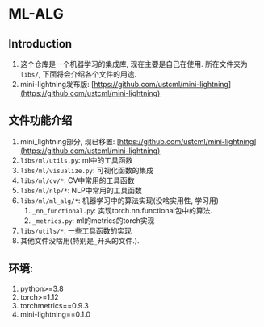 # ML-ALG


## Introduction
1. 这个仓库是一个机器学习的集成库, 现在主要是自己在使用. 所在文件夹为`libs/`, 下面将会介绍各个文件的用途.
2. mini-lightning发布版: [https://github.com/ustcml/mini-lightning](https://github.com/ustcml/mini-lightning)



## 文件功能介绍
1. mini_lightning部分, 现已移置: [https://github.com/ustcml/mini-lightning](https://github.com/ustcml/mini-lightning)
2. `libs/ml/utils.py`: ml中的工具函数
3. `libs/ml/visualize.py`: 可视化函数的集成
4. `libs/ml/cv/*`: CV中常用的工具函数
5. `libs/ml/nlp/*`: NLP中常用的工具函数
6. `libs/ml/ml_alg/*`: 机器学习中的算法实现(没啥实用性, 学习用)
   1. `_nn_functional.py`: 实现torch.nn.functional包中的算法.
   2. `_metrics.py`: ml的metrics的torch实现
7. `libs/utils/*`: 一些工具函数的实现
8. 其他文件没啥用(特别是`_`开头的文件.). 



## 环境:
1. python>=3.8
2. torch>=1.12
3. torchmetrics==0.9.3
4. mini-lightning==0.1.0

